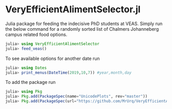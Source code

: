 # VeryEfficientAlimentSelector.jl
Julia package for feeding the indecisive PhD students at VEAS.
Simply run the below command for a randomly sorted list of Chalmers Johanneberg 
campus related food options.  

```julia
julia> using VeryEfficientAlimentSelector
julia> feed_veas()
```

To see available options for another date run
```julia
julia> using Dates
julia> print_menus(DateTime(2019,10,7)) #year,month,day
```


To add the package run 
```julia
julia> using Pkg
julia> Pkg.add(PackageSpec(name="UnicodePlots", rev="master"))
julia> Pkg.add(PackageSpec(url="https://github.com/MrUrq/VeryEfficientAlimentSelector.jl.git"))
```